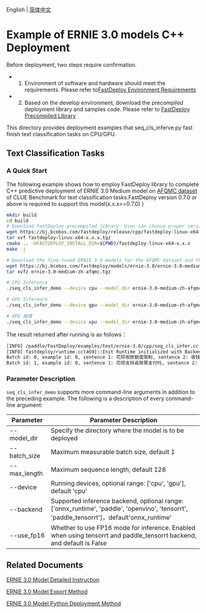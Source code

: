 English | [简体中文](README_CN.md)
# Example of ERNIE 3.0 models C++ Deployment

Before deployment, two steps require confirmation.

- 1. Environment of software and hardware should meet the requirements. Please refer to[FastDeploy Environment Requirements](../../../../docs/cn/build_and_install/download_prebuilt_libraries.md)
- 2. Based on the develop environment, download the precompiled deployment library and samples code. Please refer to [FastDeploy Precompiled Library](../../../../docs/cn/build_and_install/download_prebuilt_libraries.md)

This directory provides deployment examples that seq_cls_inferve.py fast finish text classification tasks on CPU/GPU.


##  Text Classification Tasks

### A Quick Start

The following example shows how to employ FastDeploy library to complete C++ predictive deployment of ERNIE 3.0 Medium model on [AFQMC dataset](https://bj.bcebos.com/paddlenlp/datasets/afqmc_public.zip) of CLUE Benchmark for text classification tasks.FastDeploy version 0.7.0 or above is required to support this model(x.x.x>=0.7.0) )


```bash
mkdir build
cd build
# Download FastDeploy precompiled library. Uses can choose proper version in the `FastDeploy Precompiled Library`mentioned above.
wget https://bj.bcebos.com/fastdeploy/release/cpp/fastdeploy-linux-x64-x.x.x.tgz
tar xvf fastdeploy-linux-x64-x.x.x.tgz
cmake .. -DFASTDEPLOY_INSTALL_DIR=${PWD}/fastdeploy-linux-x64-x.x.x
make -j

# Download the fine-tuned ERNIE 3.0 models for the AFQMC dataset and the word lists.
wget https://bj.bcebos.com/fastdeploy/models/ernie-3.0/ernie-3.0-medium-zh-afqmc.tgz
tar xvfz ernie-3.0-medium-zh-afqmc.tgz

# CPU Inference
./seq_cls_infer_demo --device cpu --model_dir ernie-3.0-medium-zh-afqmc

# GPU Inference
./seq_cls_infer_demo --device gpu --model_dir ernie-3.0-medium-zh-afqmc

# XPU 推理
./seq_cls_infer_demo --device xpu --model_dir ernie-3.0-medium-zh-afqmc
```
The result returned after running is as follows：
```bash
[INFO] /paddle/FastDeploy/examples/text/ernie-3.0/cpp/seq_cls_infer.cc(93)::CreateRuntimeOption	model_path = ernie-3.0-medium-zh-afqmc/infer.pdmodel, param_path = ernie-3.0-medium-zh-afqmc/infer.pdiparams
[INFO] fastdeploy/runtime.cc(469)::Init	Runtime initialized with Backend::ORT in Device::CPU.
Batch id: 0, example id: 0, sentence 1: 花呗收款额度限制, sentence 2: 收钱码，对花呗支付的金额有限制吗, label: 1, confidence:  0.581852
Batch id: 1, example id: 0, sentence 1: 花呗支持高铁票支付吗, sentence 2: 为什么友付宝不支持花呗付款, label: 0, confidence:  0.997921
```



### Parameter Description

`seq_cls_infer_demo` supports more command-line arguments in addition to the preceding example. The following is a description of every command-line argument:

| Parameter | Parameter Description |
|----------|--------------|
|--model_dir | Specify the directory where the model is to be deployed |
|--batch_size |Maximum measurable batch size, default 1|
|--max_length |Maximum sequence length, default 128|
|--device | Running devices, optional range: ['cpu', 'gpu'], default 'cpu' |
|--backend | Supported inference backend, optional range: ['onnx_runtime', 'paddle', 'openvino', 'tensorrt', 'paddle_tensorrt']，default'onnx_runtime' |
|--use_fp16 | Whether to use FP16 mode for inference. Enabled when using tensorrt and paddle_tensorrt backend, and default is False |

## Related Documents

[ERNIE 3.0 Model Detailed Instruction](https://github.com/PaddlePaddle/PaddleNLP/tree/release/2.4/model_zoo/ernie-3.0)

[ERNIE 3.0 Model Export Method](https://github.com/PaddlePaddle/PaddleNLP/tree/release/2.4/model_zoo/ernie-3.0)

[ERNIE 3.0 Model Python Deployment Method](../python/README.md)
